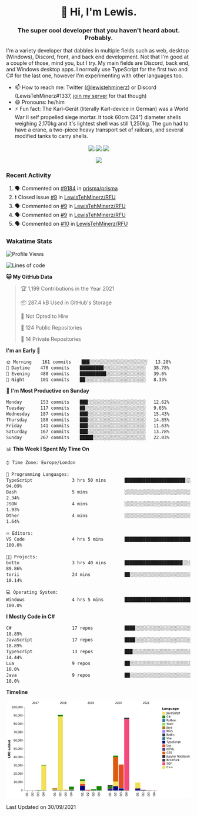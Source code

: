 <h1 align="center">👋 Hi, I'm Lewis.</h1>
<h3 align="center">The super cool developer that you haven't heard about. Probably.</h3>

I'm a variety developer that dabbles in multiple fields such as web, desktop (Windows), Discord, front, and back end development. Not that I'm good at a couple of those, mind you, but I try. My main fields are Discord, back end, and Windows desktop apps. I normally use TypeScript for the first two and C# for the last one, however I'm experimenting with other languages too.

- 📫 How to reach me: Twitter ([@lewistehminerz](https://twitter.com/lewistehminerz)) or Discord (LewisTehMinerz#1337, [join my server](https://discord.gg/XnUh7JB) for that though)
- 😄 Pronouns: he/him
- ⚡ Fun fact: The Karl-Gerät (literally Karl-device in German) was a World War II self propelled siege mortar. It took 60cm (24") diameter shells weighing 2,170kg and it's lightest shell was still 1,250kg. The gun had to have a crane, a two-piece heavy transport set of railcars, and several modified tanks to carry shells.

<p align="center">
  <a href="https://github.com/anuraghazra/github-readme-stats">
    <img align="center" src="https://github-readme-stats.vercel.app/api?username=LewisTehMinerz&count_private=true&show_icons=true&theme=gruvbox">
  </a>
  <a href="https://github.com/anuraghazra/github-readme-stats">
    <img align="center" src="https://github-readme-stats.vercel.app/api/top-langs?username=LewisTehMinerz&layout=compact&theme=gruvbox">
  </a>
  <a href="https://github.com/anuraghazra/github-readme-stats">
    <img align="center" src="https://github-readme-stats.vercel.app/api/wakatime?username=LewisTehMinerz&layout=compact&theme=gruvbox">
  </a>
</p>

<p align="center">
  <a href="https://github.com/ryo-ma/github-profile-trophy">
    <img align="center" src="https://github-profile-trophy.vercel.app/?username=LewisTehMinerz&theme=gruvbox">
  </a>
</p>

### Recent Activity
<!--START_SECTION:activity-->
1. 🗣 Commented on [#9184](https://github.com/prisma/prisma/issues/9184) in [prisma/prisma](https://github.com/prisma/prisma)
2. ❗️ Closed issue [#9](https://github.com/LewisTehMinerz/RFU/issues/9) in [LewisTehMinerz/RFU](https://github.com/LewisTehMinerz/RFU)
3. 🗣 Commented on [#9](https://github.com/LewisTehMinerz/RFU/issues/9) in [LewisTehMinerz/RFU](https://github.com/LewisTehMinerz/RFU)
4. 🗣 Commented on [#9](https://github.com/LewisTehMinerz/RFU/issues/9) in [LewisTehMinerz/RFU](https://github.com/LewisTehMinerz/RFU)
5. 🗣 Commented on [#10](https://github.com/LewisTehMinerz/RFU/issues/10) in [LewisTehMinerz/RFU](https://github.com/LewisTehMinerz/RFU)
<!--END_SECTION:activity-->

### Wakatime Stats
<!--START_SECTION:waka-->
![Profile Views](http://img.shields.io/badge/Profile%20Views-3-blue)

![Lines of code](https://img.shields.io/badge/From%20Hello%20World%20I%27ve%20Written-330033%20lines%20of%20code-blue)

**🐱 My GitHub Data** 

> 🏆 1,199 Contributions in the Year 2021
 > 
> 📦 287.4 kB Used in GitHub's Storage 
 > 
> 🚫 Not Opted to Hire
 > 
> 📜 124 Public Repositories 
 > 
> 🔑 14 Private Repositories  
 > 
**I'm an Early 🐤** 

```text
🌞 Morning    161 commits    ███░░░░░░░░░░░░░░░░░░░░░░   13.28% 
🌆 Daytime    470 commits    █████████░░░░░░░░░░░░░░░░   38.78% 
🌃 Evening    480 commits    ██████████░░░░░░░░░░░░░░░   39.6% 
🌙 Night      101 commits    ██░░░░░░░░░░░░░░░░░░░░░░░   8.33%

```
📅 **I'm Most Productive on Sunday** 

```text
Monday       153 commits    ███░░░░░░░░░░░░░░░░░░░░░░   12.62% 
Tuesday      117 commits    ██░░░░░░░░░░░░░░░░░░░░░░░   9.65% 
Wednesday    187 commits    ███░░░░░░░░░░░░░░░░░░░░░░   15.43% 
Thursday     180 commits    ███░░░░░░░░░░░░░░░░░░░░░░   14.85% 
Friday       141 commits    ███░░░░░░░░░░░░░░░░░░░░░░   11.63% 
Saturday     167 commits    ███░░░░░░░░░░░░░░░░░░░░░░   13.78% 
Sunday       267 commits    █████░░░░░░░░░░░░░░░░░░░░   22.03%

```


📊 **This Week I Spent My Time On** 

```text
⌚︎ Time Zone: Europe/London

💬 Programming Languages: 
TypeScript               3 hrs 50 mins       ███████████████████████░░   94.09% 
Bash                     5 mins              ░░░░░░░░░░░░░░░░░░░░░░░░░   2.34% 
JSON                     4 mins              ░░░░░░░░░░░░░░░░░░░░░░░░░   1.93% 
Other                    4 mins              ░░░░░░░░░░░░░░░░░░░░░░░░░   1.64%

🔥 Editors: 
VS Code                  4 hrs 5 mins        █████████████████████████   100.0%

🐱‍💻 Projects: 
botto                    3 hrs 40 mins       ██████████████████████░░░   89.86% 
torii                    24 mins             ██░░░░░░░░░░░░░░░░░░░░░░░   10.14%

💻 Operating System: 
Windows                  4 hrs 5 mins        █████████████████████████   100.0%

```

**I Mostly Code in C#** 

```text
C#                       17 repos            ████░░░░░░░░░░░░░░░░░░░░░   18.89% 
JavaScript               17 repos            ████░░░░░░░░░░░░░░░░░░░░░   18.89% 
TypeScript               13 repos            ███░░░░░░░░░░░░░░░░░░░░░░   14.44% 
Lua                      9 repos             ██░░░░░░░░░░░░░░░░░░░░░░░   10.0% 
Java                     9 repos             ██░░░░░░░░░░░░░░░░░░░░░░░   10.0%

```


**Timeline**

![Chart not found](https://raw.githubusercontent.com/LewisTehMinerz/LewisTehMinerz/master/charts/bar_graph.png) 


 Last Updated on 30/09/2021
<!--END_SECTION:waka-->
